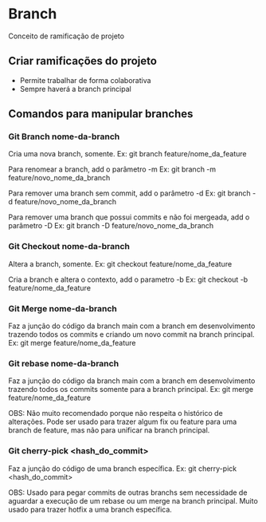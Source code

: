 # Branch

Conceito de ramificação de projeto

## Criar ramificações do projeto

* Permite trabalhar de forma colaborativa
* Sempre haverá a branch principal

## Comandos para manipular branches

### Git Branch nome-da-branch

Cria uma nova branch, somente.
Ex: git branch feature/nome_da_feature

Para renomear a branch, add o parâmetro -m
Ex: git branch -m feature/novo_nome_da_branch

Para remover uma branch sem commit, add o parâmetro -d
Ex: git branch -d feature/novo_nome_da_branch

Para remover uma branch que possui commits e não foi mergeada, add o parâmetro -D
Ex: git branch -D feature/novo_nome_da_branch

### Git Checkout nome-da-branch

Altera a branch, somente.
Ex: git checkout feature/nome_da_feature

Cria a branch e altera o contexto, add o parametro -b
Ex: git checkout -b feature/nome_da_feature

### Git Merge nome-da-branch

Faz a junção do código da branch main com a branch em desenvolvimento trazendo todos os commits e criando um novo commit na branch principal.
Ex: git merge feature/nome_da_feature

### Git rebase nome-da-branch

Faz a junção do código da branch main com a branch em desenvolvimento trazendo todos os commits somente para a branch principal.
Ex: git merge feature/nome_da_feature

OBS: Não muito recomendado porque não respeita o histórico de alterações. Pode ser usado para trazer algum fix ou feature para uma branch de feature, mas não para unificar na branch principal.

### Git cherry-pick <hash_do_commit>
Faz a junção do código de uma branch específica.
Ex: git cherry-pick <hash_do_commit>

OBS: Usado para pegar commits de outras branchs sem necessidade de aguardar a execução de um rebase ou um merge na branch principal. Muito usado para trazer hotfix a uma branch específica.